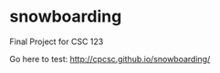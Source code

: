 snowboarding
============

Final Project for CSC 123


Go here to test: http://cpcsc.github.io/snowboarding/